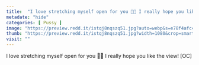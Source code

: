 ```yaml
---
title:  "I love stretching myself open for you 🥰💖 I really hope you like the view! [OC]"
metadate: "hide"
categories: [ Pussy ]
image: "https://preview.redd.it/istqj8nqszq51.jpg?auto=webp&s=e78f4afc478092c2408fc69bc38c5c07e38ca0a7"
thumb: "https://preview.redd.it/istqj8nqszq51.jpg?width=1080&crop=smart&auto=webp&s=8319288edd0dee908c0b12a5e2153e29f2f38fad"
visit: ""
---
```

I love stretching myself open for you 🥰💖 I really hope you like the view! [OC]
